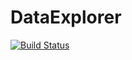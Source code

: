 # DataExplorer

[![Build Status](https://github.com/pjabardo/DataExplorer.jl/actions/workflows/CI.yml/badge.svg?branch=main)](https://github.com/pjabardo/DataExplorer.jl/actions/workflows/CI.yml?query=branch%3Amain)
